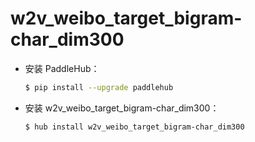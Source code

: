 # w2v_weibo_target_bigram-char_dim300
* 安装 PaddleHub：

    ```bash
    $ pip install --upgrade paddlehub
    ```

* 安装 w2v_weibo_target_bigram-char_dim300：

    ```bash
    $ hub install w2v_weibo_target_bigram-char_dim300
    ```

